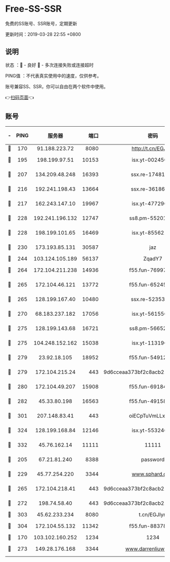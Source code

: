 # Free-SS-SSR

免费的SS账号、SSR账号，定期更新

更新时间：2019-03-28 22:55 +0800

## 说明

状态     ：🙂 - 良好 🙁 - 多次连接失败或连接超时

PING值   ：不代表真实使用中的速度，仅供参考。

账号兼容SS、SSR，你可以自由在两个软件中使用。

👉[扫码页面](https://liesauer.github.io/Free-SS-SSR/)👈

## 账号

|-|PING|服务器|端口|密码|加密方式|区域|
|:----:|:----:|:-----:|-----:|:----:|:----:|:----:|
|🙂|170|91.188.223.72|8080|http://t.cn/EGJIyrl|rc4-md5|RU|
|🙂|195|198.199.97.51|10153|isx.yt-00245029|aes-256-cfb|US|
|🙂|207|134.209.48.248|16393|ssx.re-17481925|aes-256-cfb|US|
|🙂|216|192.241.198.43|13664|ssx.re-36186556|aes-256-cfb|US|
|🙂|217|162.243.147.10|19967|isx.yt-47729696|aes-256-cfb|US|
|🙂|228|192.241.196.132|12747|ss8.pm-55201194|aes-256-cfb|US|
|🙂|228|198.199.101.65|16469|isx.yt-85562191|aes-256-cfb|US|
|🙂|230|173.193.85.131|30587|jaz|aes-256-cfb|US|
|🙂|244|103.124.105.189|56137|ZqadY7|chacha20|US|
|🙂|264|172.104.211.238|14936|f55.fun-76997042|aes-256-cfb|US|
|🙂|265|172.104.46.121|13772|f55.fun-65245413|aes-256-cfb|SG|
|🙂|265|128.199.167.40|10480|ssx.re-52353486|aes-256-cfb|SG|
|🙂|270|68.183.237.182|17056|isx.yt-56155627|aes-256-cfb|SG|
|🙂|275|128.199.143.68|16721|ss8.pm-56652632|aes-256-cfb|SG|
|🙂|275|104.248.152.162|15038|isx.yt-11319657|aes-256-cfb|SG|
|🙂|279|23.92.18.105|18952|f55.fun-54912159|aes-256-cfb|US|
|🙂|279|172.104.215.24|443|9d6cceaa373bf2c8acb22e60b6a58be6|aes-256-cfb|US|
|🙂|280|172.104.49.207|15908|f55.fun-69184695|aes-256-cfb|SG|
|🙂|282|45.33.80.198|16563|f55.fun-49158417|aes-256-cfb|US|
|🙂|301|207.148.83.41|443|oiECpTuVmLLxk4Ts|aes-256-cfb|AU|
|🙂|324|128.199.168.84|12146|isx.yt-55324630|aes-256-cfb|SG|
|🙂|332|45.76.162.14|11111|11111|aes-256-cfb|SG|
|🙂|205|67.21.81.240|8388|password|aes-256-cfb|US|
|🙂|229|45.77.254.220|3344|www.sphard.com|aes-256-cfb|SG|
|🙂|265|172.104.218.41|443|9d6cceaa373bf2c8acb22e60b6a58be6|aes-256-cfb|US|
|🙂|272|198.74.58.40|443|9d6cceaa373bf2c8acb22e60b6a58be6|aes-256-cfb|US|
|🙂|303|45.62.233.234|8080|t.cn/EGJIyrl|rc4-md5|CA|
|🙂|304|172.104.55.132|11342|f55.fun-88378676|aes-256-cfb|SG|
|🙁|170|103.102.160.252|1234|1234|rc4-md5|JP|
|🙁|273|149.28.176.168|3344|www.darrenliuwei.com|aes-256-cfb|AU|
